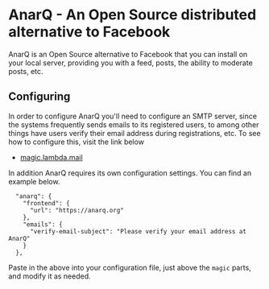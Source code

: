 
# AnarQ - An Open Source distributed alternative to Facebook

AnarQ is an Open Source alternative to Facebook that you can install on your local server,
providing you with a feed, posts, the ability to moderate posts, etc.

## Configuring

In order to configure AnarQ you'll need to configure an SMTP server, since the systems frequently sends emails
to its registered users, to among other things have users verify their email address during registrations, etc.
To see how to configure this, visit the link below

* [magic.lambda.mail](https://github.com/polterguy/magic.lambda.mail)

In addition AnarQ requires its own configuration settings. You can find an example below.

```
  "anarq": {
    "frontend": {
      "url": "https://anarq.org"
    },
    "emails": {
      "verify-email-subject": "Please verify your email address at AnarQ"
    }
  },
```

Paste in the above into your configuration file, just above the `magic` parts, and modify it as needed.
